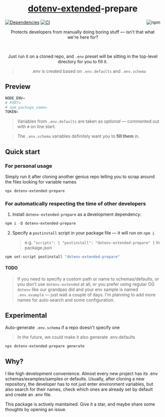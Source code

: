 <div align="center">

# [dotenv-extended](https://www.npmjs.com/package/dotenv-extended)-prepare

</div>

[![Dependencies](https://img.shields.io/badge/dependencies-none-brightgreen)](# 'zero dependency')
[![CI](https://github.com/artginzburg/dotenv-extended-prepare/actions/workflows/test.yml/badge.svg)](https://github.com/artginzburg/dotenv-extended-prepare/actions/workflows/test.yml)
<a href="https://www.npmjs.com/package/dotenv-extended-prepare?activeTab=versions"><img align="right" alt="npm" src="https://img.shields.io/npm/dw/dotenv-extended-prepare?labelColor=white&color=cd0d0d&logo=npm"></a>

<div align="center">
  
Protects developers from manually doing boring stuff — isn't that what we're here for?
  
<br />

Just run it on a cloned repo, and `.env` preset will be sitting in the top-level directory for you to fill it.

> .env is created based on `.env.defaults` and `.env.schema`

</div>

## Preview

```ps1
NODE_ENV=
# PORT=
# npm_package_name=
TOKEN=
```

> Variables from `.env.defaults` are taken as _optional_ — commented out with `#` on line start.

> The `.env.schema` variables definitely want you to **fill them** in.

## Quick start

### For personal usage

Simply run it after cloning another genius repo telling you to scrap around the files looking for variable names

```ps1
npx dotenv-extended-prepare
```

### For automatically respecting the time of other developers

1. Install `dotenv-extended-prepare` as a development dependency:

```ps1
npm i -D dotenv-extended-prepare
```

2. Specify a `postinstall` script in your package file — it will run on `npm i`
   > e.g. `"scripts": { "postinstall": "dotenv-extended-prepare" }` in package.json

```ps1
npm set-script postinstall "dotenv-extended-prepare"
```

#### TODO

> If you need to specify a custom path or name to schemas/defaults, or you don't use `dotenv-extended` at all, or you prefer using regular OG `dotenv` like our grandpas did and your env sample is named `.env.example` — just wait a couple of days. I'm planning to add more names for auto-search and some configuration.

## Experimental

Auto-generate `.env.schema` if a repo doesn't specify one

> In the future, we could make it also generate .env.defaults

```ps1
npx dotenv-extended-prepare generate
```

## Why?

I like high development convenience. Almost every new project has its .env schemas/examples/samples or defaults. Usually, after cloning a new repository, the developer has to not just enter environment variables, but also search for their names, check which ones are already set by default and create an .env file.

This package is actively maintained. Give it a star, and maybe share some thoughts by opening an issue.
